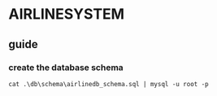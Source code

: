 # AIRLINESYSTEM

## guide

### create the database schema

```terminal
cat .\db\schema\airlinedb_schema.sql | mysql -u root -p
```
